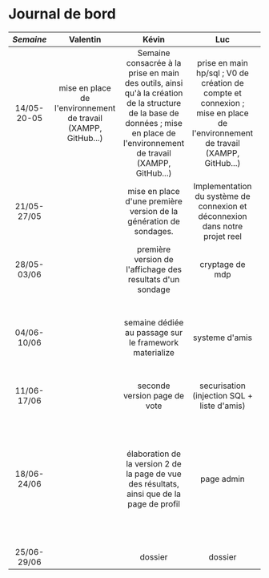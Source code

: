 # Journal de bord
*Semaine* | Valentin | Kévin | Luc | Romain | Antoine | Ségolène
:---: | :---: | :---:| :---: | :---: | :---:| :---: 
14/05-20-05 | mise en place de l'environnement de travail (XAMPP, GitHub...) |Semaine consacrée à la prise en main des outils, ainsi qu'à la création de la structure de la base de données  ; mise en place de l'environnement de travail (XAMPP, GitHub...) | prise en main hp/sql ; V0 de création de compte et connexion ; mise en place de l'environnement de travail (XAMPP, GitHub...) | mise en place de l'environnement de travail (XAMPP, GitHub...) | mise en place de l'environnement de travail (XAMPP, GitHub...) | prise en main des langages HTML, CSS et PHP ; mise en place de l'environnement de travail (XAMPP, GitHub...)
21/05-27/05 |  | mise en place d'une première version de la génération de sondages. | Implementation du système de connexion et déconnexion dans notre projet reel |  |  | v0 pour la création d'un sondage ; prise en main de JavaScript
28/05-03/06 |  | première version de l'affichage des resultats d'un sondage | cryptage de mdp  |  |  | JS pour contrôle des champs au remplissage dans SignUp
04/06-10/06 |  | semaine dédiée au passage sur le framework materialize | systeme d'amis |  |  | prise en main de JS pour modifier la page avec le DOM ; familiarisation avec le framework
11/06-17/06 |  | seconde version page de vote | securisation (injection SQL + liste d'amis) |  |  | mise en place des sondages modulaires
18/06-24/06 |  | élaboration de la version 2 de la page de vue des résultats, ainsi que de la page de profil | page admin |  |  | ajout de JS sur la page de création de sondage pour modifier le formulaire affiché selon les options choisies ; création des fichiers squelette du dossier
25/06-29/06 |  | dossier | dossier |  |  | dossier
